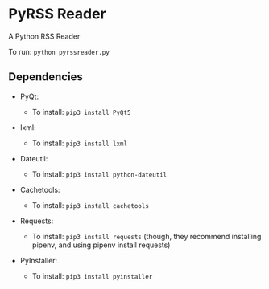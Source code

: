 # PyRSS Reader
A Python RSS Reader

To run:
`python pyrssreader.py`


## Dependencies

* PyQt:
  * To install: `pip3 install PyQt5`

* lxml:
  * To install: `pip3 install lxml`

* Dateutil:
  * To install: `pip3 install python-dateutil`

* Cachetools:
  * To install: `pip3 install cachetools`

* Requests:
  * To install: `pip3 install requests` (though, they recommend installing pipenv, and using pipenv install requests)

* PyInstaller:
  * To install: `pip3 install pyinstaller`
